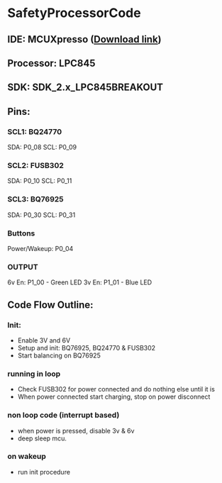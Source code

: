 # SafetyProcessorCode

## IDE: MCUXpresso ([Download link](https://www.nxp.com/design/software/development-software/mcuxpresso-software-and-tools-/mcuxpresso-integrated-development-environment-ide:MCUXpresso-IDE?tab=Design_Tools_Tab#nogo))
## Processor: LPC845
## SDK: SDK_2.x_LPC845BREAKOUT

## Pins:
  ### SCL1: BQ24770
  SDA: P0_08
  SCL: P0_09
  ### SCL2: FUSB302
  SDA: P0_10
  SCL: P0_11
  ### SCL3: BQ76925
  SDA: P0_30
  SCL: P0_31
  
  ### Buttons
  Power/Wakeup: P0_04
  
  ### OUTPUT
  6v En: P1_00 - Green LED
  3v En: P1_01 - Blue LED
  
## Code Flow Outline:
  ### Init:
  * Enable 3V and 6V
  * Setup and init: BQ76925, BQ24770 & FUSB302
  * Start balancing on BQ76925
  ### running in loop 
  * Check FUSB302 for power connected and do nothing else until it is
  * When power connected start charging, stop on power disconnect
  ### non loop code (interrupt based)
  * when power is pressed, disable 3v & 6v 
  * deep sleep mcu.
  ### on wakeup 
  * run init procedure
